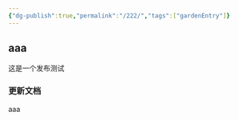 ```yaml
---
{"dg-publish":true,"permalink":"/222/","tags":["gardenEntry"]}
---
```




## aaa



这是一个发布测试


### 更新文档

aaa